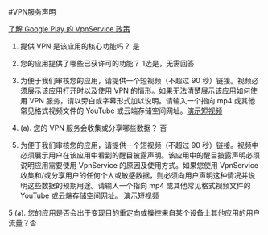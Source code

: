 #VPN服务声明

[了解 Google Play 的 VpnService 政策](https://support.google.com/googleplay/android-developer/answer/12564964?hl=zh-Hans)

1. 提供 VPN 是该应用的核心功能吗？ 是
2.  您的应用提供了哪些已获许可的功能？ 1选是，无需回答
3. 为便于我们审核您的应用，请提供一个短视频（不超过 90 秒）链接。视频必须展示该应用打开时以及使用 VPN 的情形。如果无法清楚展示该应用如何使用 VPN 服务，请以旁白或字幕形式加以说明。请输入一个指向 mp4 或其他常见格式视频文件的 YouTube 或云端存储空间网址。[演示短视频](https://drive.google.com/file/d/1Es6paG_8mYU_EUaMnEp637tH6ow9FLEM/view?usp=sharing)
   
4. (a). 您的 VPN 服务会收集或分享哪些数据？ 否
   
5. 为便于我们审核您的应用，请提供一个短视频（不超过 90 秒）链接。视频中必须展示用户在该应用中看到的醒目披露声明。该应用中的醒目披露声明必须说明应用需要使用 VpnService 的原因及使用方式。如果您使用 VpnService 收集和/或分享用户的任何个人或敏感数据，则必须向用户声明这种情况并说明这些数据的预期用途。请输入一个指向 mp4 或其他常见格式视频文件的 YouTube 或云端存储空间网址。
[演示短视频](https://drive.google.com/file/d/1Es6paG_8mYU_EUaMnEp637tH6ow9FLEM/view?usp=sharing)

5 (a). 您的应用是否会出于变现目的重定向或操控来自某个设备上其他应用的用户流量？否


